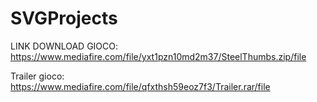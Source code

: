 # SVGProjects

LINK DOWNLOAD GIOCO:
https://www.mediafire.com/file/yxt1pzn10md2m37/SteelThumbs.zip/file

Trailer gioco: 
https://www.mediafire.com/file/qfxthsh59eoz7f3/Trailer.rar/file
